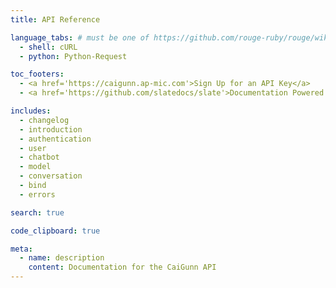 ```yaml
---
title: API Reference

language_tabs: # must be one of https://github.com/rouge-ruby/rouge/wiki/List-of-supported-languages-and-lexers
  - shell: cURL
  - python: Python-Request

toc_footers:
  - <a href='https://caigunn.ap-mic.com'>Sign Up for an API Key</a>
  - <a href='https://github.com/slatedocs/slate'>Documentation Powered by Slate</a>

includes:
  - changelog
  - introduction
  - authentication
  - user
  - chatbot
  - model
  - conversation
  - bind
  - errors

search: true

code_clipboard: true

meta:
  - name: description
    content: Documentation for the CaiGunn API
---
```

